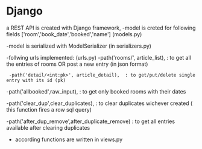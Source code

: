 # Django


a REST API is created with Django framework,
-model is creted for following fields ['room','book_date','booked','name'] (models.py)

-model is serialized with ModelSerializer (in serializers.py)

-follwing urls implemented: (urls.py)
	 -path('rooms/', article_list), 	: to get all the entries of rooms OR post a new entry (in json format)
	 
	 -path('detail/<int:pk>', article_detail),	: to get/put/delete single entry with its id (pk)
   
   -path('allbooked',raw_input),	: to get only booked rooms with their dates
   
   -path('clear_dup',clear_duplicates),		: to clear duplicates wichever created ( this function fires a row sql query)
   
   -path('after_dup_remove',after_duplicate_remove)	: to get all entries available after clearing duplicates


- according functions are written in views.py 
